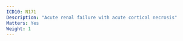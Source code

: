 ```yaml
---
ICD10: N171
Description: "Acute renal failure with acute cortical necrosis"
Matters: Yes
Weight: 1
---
```


